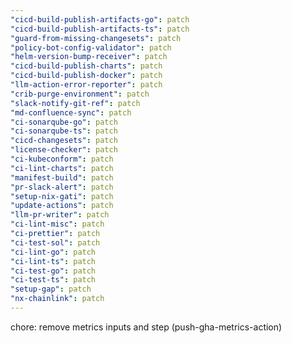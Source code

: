 ```yaml
---
"cicd-build-publish-artifacts-go": patch
"cicd-build-publish-artifacts-ts": patch
"guard-from-missing-changesets": patch
"policy-bot-config-validator": patch
"helm-version-bump-receiver": patch
"cicd-build-publish-charts": patch
"cicd-build-publish-docker": patch
"llm-action-error-reporter": patch
"crib-purge-environment": patch
"slack-notify-git-ref": patch
"md-confluence-sync": patch
"ci-sonarqube-go": patch
"ci-sonarqube-ts": patch
"cicd-changesets": patch
"license-checker": patch
"ci-kubeconform": patch
"ci-lint-charts": patch
"manifest-build": patch
"pr-slack-alert": patch
"setup-nix-gati": patch
"update-actions": patch
"llm-pr-writer": patch
"ci-lint-misc": patch
"ci-prettier": patch
"ci-test-sol": patch
"ci-lint-go": patch
"ci-lint-ts": patch
"ci-test-go": patch
"ci-test-ts": patch
"setup-gap": patch
"nx-chainlink": patch
---
```


chore: remove metrics inputs and step (push-gha-metrics-action)
